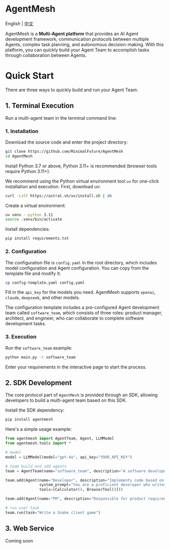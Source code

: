 # AgentMesh

English | <a href="/docs/README-CN.md">中文</a>

AgentMesh is a **Multi-Agent platform** that provides an AI Agent development framework, communication protocols between multiple Agents, complex task planning, and autonomous decision-making. With this platform, you can quickly build your Agent Team to accomplish tasks through collaboration between Agents.

# Quick Start

There are three ways to quickly build and run your Agent Team:

## 1. Terminal Execution

Run a multi-agent team in the terminal command line:

### 1. Installation

Download the source code and enter the project directory:

```bash
git clone https://github.com/MinimalFuture/AgentMesh
cd AgentMesh
```

Install Python 3.7 or above, Python 3.11+ is recommended (browser tools require Python 3.11+).

We recommend using the Python virtual environment tool `uv` for one-click installation and execution. First, download uv:

```bash
curl -LsSf https://astral.sh/uv/install.sh | sh
```

Create a virtual environment:

```bash
uv venv --python 3.11
source .venv/bin/activate
```

Install dependencies:

```bash
pip install requirements.txt
```

### 2. Configuration

The configuration file is `config.yaml` in the root directory, which includes model configuration and Agent configuration. You can copy from the template file and modify it:

```bash
cp config-template.yaml config.yaml
```

Fill in the `api_key` for the models you need. AgentMesh supports `openai`, `claude`, `deepseek`, and other models.

The configuration template includes a pre-configured Agent development team called `software_team`, which consists of three roles: product manager, architect, and engineer, who can collaborate to complete software development tasks.

### 3. Execution

Run the `software_team` example:

```bash
python main.py -t software_team
```

Enter your requirements in the interactive page to start the process.

## 2. SDK Development

The core protocol part of `AgentMesh` is provided through an SDK, allowing developers to build a multi-agent team based on this SDK.

Install the SDK dependency:

```bash
pip install agentmesh
```

Here's a simple usage example:

```python
from agentmesh import AgentTeam, Agent, LLMModel
from agentmesh.tools import *

# model
model = LLMModel(model="gpt-4o", api_key="YOUR_API_KEY")

# team build and add agents
team = AgentTeam(name="software_team", description="A software development team", model=model)

team.add(Agent(name="Developer", description="Implements code based on PRD and architecture design", model=model,
               system_prompt="You are a proficient developer who writes clean, efficient, and maintainable code. Follow the PRD requirements and architecture guidelines precisely",
               tools=[Calculator(), BrowserTool()]))

team.add(Agent(name="PM", description="Responsible for product requirements and documentation", system_prompt="You are an experienced product manager who creates clear and comprehensive PRDs"))

# run user task
team.run(task="Write a Snake client game")
```

## 3. Web Service

Coming soon
